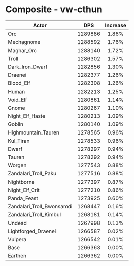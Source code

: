 # Composite - vw-cthun
| Actor | DPS | Increase |
|---|:---:|:---:|
|Orc|1289886|1.86%|
|Mechagnome|1288592|1.76%|
|Maghar_Orc|1288140|1.72%|
|Troll|1286302|1.57%|
|Dark_Iron_Dwarf|1282856|1.30%|
|Draenei|1282377|1.26%|
|Blood_Elf|1282308|1.26%|
|Human|1282213|1.25%|
|Void_Elf|1280861|1.14%|
|Gnome|1280267|1.10%|
|Night_Elf_Haste|1280213|1.09%|
|Goblin|1280140|1.09%|
|Highmountain_Tauren|1278565|0.96%|
|Kul_Tiran|1278533|0.96%|
|Dwarf|1278297|0.94%|
|Tauren|1278292|0.94%|
|Worgen|1277543|0.88%|
|Zandalari_Troll_Paku|1277516|0.88%|
|Nightborne|1277397|0.87%|
|Night_Elf_Crit|1277210|0.86%|
|Panda_Feast|1273925|0.60%|
|Zandalari_Troll_Bwonsamdi|1268447|0.16%|
|Zandalari_Troll_Kimbul|1268181|0.14%|
|Undead|1267998|0.13%|
|Lightforged_Draenei|1266587|0.02%|
|Vulpera|1266542|0.01%|
|Base|1266363|0.00%|
|Earthen|1266362|0.00%|
